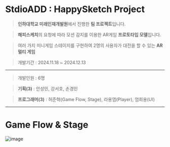 # StdioADD : HappySketch Project


> **인하대학교 미래인재개발원**에서 진행한 **팀 프로젝트**입니다.

> **해피스케치**의 요청에 따라 모션 감지를 이용한 AR게임 **프로토타입 모델**입니다.

> 여러 가지 미니게임 스테이지를 구현하여 2명의 사용자가 대전을 할 수 있는 **AR 멀티 게임**

> 개발기간 : 2024.11.18 ~ 2024.12.13

---

> 개발인원 : 6명

> **기획(3)** : 안성민, 강서호, 손경민

> **프로그래머(3)** : 허준혁(Game Flow, Stage), 라용엽(Player), 엄희용(UI)

---

# Game Flow & Stage


![image](https://github.com/user-attachments/assets/0f74c8d7-5248-41a4-97c4-5a745d24ceb1)
